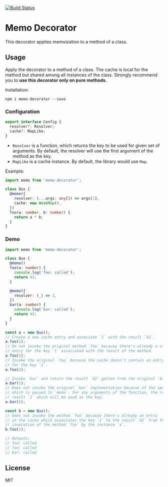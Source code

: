 [![Build Status](https://travis-ci.org/mgechev/memo-decorator.svg?branch=master)](https://travis-ci.org/mgechev/memo-decorator)

# Memo Decorator

This decorator applies memoization to a method of a class.

## Usage

Apply the decorator to a method of a class. The cache is local for the method but shared among all instances of the class. Strongly recommend you to **use this decorator only on pure methods.**

Installation:

```shell
npm i memo-decorator --save
```

### Configuration

```ts
export interface Config {
  resolver?: Resolver;
  cache?: MapLike;
}
```

- `Resolver` is a function, which returns the key to be used for given set of arguments. By default, the resolver will use the first argument of the method as the key.
- `MapLike` is a cache instance. By default, the library would use `Map`.

Example:

```typescript
import memo from 'memo-decorator';

class Qux {
  @memo({
    resolver: (...args: any[]) => args[1],
    cache: new WeakMap(),
  })
  foo(a: number, b: number) {
    return a * b;
  }
}
```

### Demo

```typescript
import memo from 'memo-decorator';

class Qux {
  @memo()
  foo(a: number) {
    console.log('foo: called');
    return 42;
  }

  @memo({
    resolver: (_) => 1,
  })
  bar(a: number) {
    console.log('bar: called');
    return 42;
  }
}

const a = new Qux();
// Create a new cache entry and associate `1` with the result `42`.
a.foo(1);
// Do not invoke the original method `foo` because there's already a cache
// entry for the key `1` associated with the result of the method.
a.foo(1);
// Invoke the original `foo` because the cache doesn't contain an entry
// for the key `2`.
a.foo(2);

// Invoke `bar` and return the result `42` gotten from the original `bar` implementation.
a.bar(1);
// Does not invoke the original `bar` implementation because of the specified `resolver`
// which is passed to `memo`. For any arguments of the function, the resolver will return
// result `1` which will be used as the key.
a.bar(2);

const b = new Qux();
// Does not invoke the method `foo` because there's already an entry
// in the cache which associates the key `1` to the result `42` from the
// invocation of the method `foo` by the instance `a`.
b.foo(1);

// Outputs:
// foo: called
// foo: called
// bar: called
```

## License

MIT

